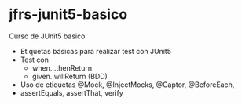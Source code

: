 # jfrs-junit5-basico
Curso de JUnit5 basico

- Etiquetas básicas para realizar test con JUnit5
- Test con 
   - when...thenReturn
   - given..willReturn (BDD)
- Uso de etiquetas @Mock, @InjectMocks, @Captor, @BeforeEach,
- assertEquals, assertThat, verify